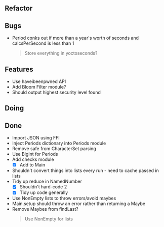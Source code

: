 ## Refactor


## Bugs

- Period conks out if more than a year's worth of seconds and calcsPerSecond is less than 1
    > Store everything in yoctoseconds?

## Features

- Use haveibeenpwned API
- Add Bloom Filter module?
- Should output highest security level found

## Doing


## Done

- Import JSON using FFI
- Inject Periods dictionary into Periods module
- Remove safe from CharacterSet parsing
- Use BigInt for Periods
- Add checks module
    * [x] Add to Main
- Shouldn't convert things into lists every run - need to cache passed in lists
- Tidy up reduce in NamedNumber
    * [x] Shouldn't hard-code 2
    * [x] Tidy up code generally
- Use NonEmpty lists to throw errors/avoid maybes
- Main.setup should throw an error rather than returning a Maybe
- Remove Maybes from findLast?
    > Use NonEmpty for lists
